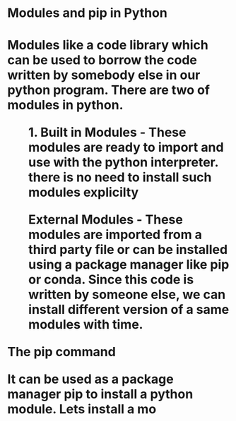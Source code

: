<h1>Modules and pip in Python<h1>

<p>Modules like a code library which can be used to borrow the code written by somebody else in our python program. There are two of modules in python.</p>

<ul><b>1. Built in Modules</b> - These modules are ready to import and use with the python interpreter. there is no need to install such modules explicilty</ul>

<ul><b>External Modules</b> - These modules are imported from a third party file or can be installed using a package manager like pip or conda. Since this code is written by someone else, we can install different version of a same modules with time.</ul>

The pip command

It can be used as a package manager pip to install a python module. Lets install a mo

